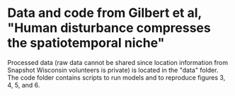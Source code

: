 # Data and code from Gilbert et al, "Human disturbance compresses the spatiotemporal niche"

Processed data (raw data cannot be shared since location information from Snapshot Wisconsin volunteers is private) is located in the "data" folder. The code folder contains scripts to run models and to reproduce figures 3, 4, 5, and 6. 
